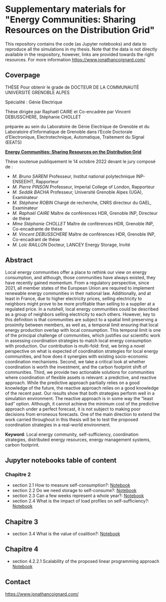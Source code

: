 # Supplementary materials for "Energy Communities: Sharing Resources on the Distribution Grid"
This repository contains the code (as Jupyter notebooks) and data to reproduce all the simulations in my thesis.
Note that the data is not directly available in the respository, however, links are provided towards the right resources.
For more information https://www.jonathancoignard.com/

## Coverpage
THÈSE Pour obtenir le grade de DOCTEUR DE LA COMMUNAUTÉ UNIVERSITÉ GRENOBLE ALPES 

Spécialité : Génie Electrique

Thèse dirigée par Raphaël CAIRE et Co-encadrée par Vincent DEBUSSCHERE, Stéphanie CHOLLET

préparée au sein du Laboratoire de Génie Electrique de Grenoble et du Laboratoire d’Informatique de Grenoble
dans l’Ecole Doctorale d’Electronique, Electrotechnique, Automatique, Traitement du Signal (EEATS)

[**Energy Communities: Sharing Resources on the Distribution Grid**](#)

Thèse soutenue publiquement le 14 octobre 2022
devant le jury composé de :

- *M. Bruno SARENI* Professeur, Institut national polytechnique INP-ENSEEIHT, Rapporteur
- *M. Pierre PINSON* Professeur, Imperial College of London, Rapporteur
- *M. Seddik BACHA* Professeur, Université Grenoble Alpes (UGA), Examinateur
- *M. Stéphane ROBIN* Chargé de recherche, CNRS directeur du GAEL, Examinateur
- *M. Raphaël CAIRE* Maître de conférences HDR, Grenoble INP, Directeur de thèse
- *Mme Stéphanie CHOLLET* Maître de conférences HDR, Grenoble INP, Co-encadrante de thèse
- *M. Vincent DEBUSSCHERE* Maître de conférences HDR, Grenoble INP, Co-encadrant de thèse
- *M. Loïc RAILLON* Docteur, LANCEY Energy Storage, Invité

## Abstract
Local energy communities offer a place to rethink our view on energy consumption, and although, those communities have always existed, they have recently gained momentum. From a regulatory perspective, since 2021, all member states of the European Union are required to implement renewable energy communities in their national law. Additionally, and at least in France, due to higher electricity prices, selling electricity to neighbors might prove to be more profitable than selling to a supplier at a regulated price. In a nutshell, local energy communities could be described as a group of neighbors selling electricity to each others. However, key to this definition is that communities are subject to a spatial limit preserving a proximity between members, as well as, a temporal limit ensuring that local energy production overlap with local consumption. This temporal limit is one of the principal challenge of communities, which justifies our scientific work in assessing coordination strategies to match local energy consumption with production. Our contribution is multi-fold: first, we bring a novel perspective on what is expected of coordination strategies for local energy communities, and how does it synergies with existing socio-economic coordination mechanisms. Second, we take a critical look at whether coordination is worth the investment, and the carbon footprint shift of communities. Third, we provide two actionable solutions for communities where coordination of flexible assets is relevant: a predictive, and reactive approach. While the predictive approach partially relies on a good knowledge of the future, the reactive approach relies on a good knowledge of the recent past. Our results show that both strategies perform well in a simulation environment. The reactive approach is in some way the “least bad” option. Although, it cannot achieve the minimum cost of the predictive approach under a perfect forecast, it is not subject to making poor decisions from erroneous forecasts. One of the main direction to extend the work carried throughout in this thesis will be to test the proposed coordination strategies in a real-world environment.

**Keyword**: Local energy community, self-sufficiency, coordination strategies, distributed energy resources, energy management systems, carbon footprint.

## Jupyter notebooks table of content

### Chapitre 2
- section 2.1 How to measure self-consumption?: [Notebook](https://github.com/Jonathan56/supplementary_thesis/blob/master/2_chapter/How%20to%20measure%20self%20consumption.ipynb)
- section 2.2 Do we need storage to self-consume?: [Notebook](https://github.com/Jonathan56/supplementary_thesis/blob/master/2_chapter/Do%20we%20need%20storage.ipynb)
- section 2.3 Can a few weeks represent a whole year?: [Notebook](https://github.com/Jonathan56/supplementary_thesis/blob/master/2_chapter/clustering.ipynb)
- section 2.4 What is the impact of load profiles on self-sufficiency?: [Notebook](https://github.com/Jonathan56/supplementary_thesis/blob/master/2_chapter/Natural%20self-sufficiency.ipynb)

## Chapitre 3
- section 3.4 What is the value of coalition?: [Notebook](https://github.com/Jonathan56/supplementary_thesis/blob/master/3_chapter/What%20is%20the%20coalition%20value.ipynb)

## Chapitre 4
- section 4.2.2.1 Scalability of the proposed linear programming approach [Notebook](https://github.com/Jonathan56/supplementary_thesis/blob/master/4_chapter/scalability.ipynb)

## Contact
https://www.jonathancoignard.com/